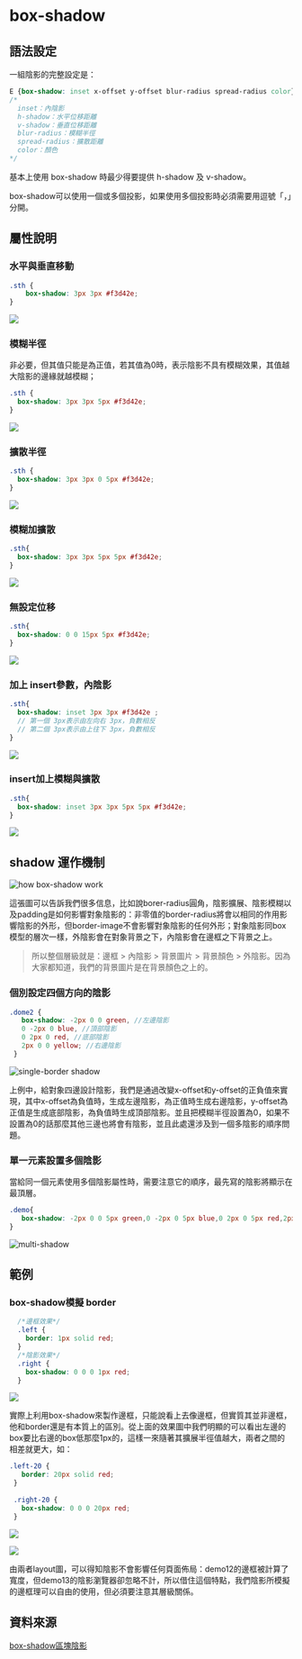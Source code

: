 # box-shadow

## 語法設定

一組陰影的完整設定是：

```scss
E {box-shadow: inset x-offset y-offset blur-radius spread-radius color}
/*
  inset：內陰影
  h-shadow：水平位移距離
  v-shadow：垂直位移距離
  blur-radius：模糊半徑
  spread-radius：擴散距離
  color：顏色
*/
```

基本上使用 box-shadow 時最少得要提供 h-shadow 及 v-shadow。

box-shadow可以使用一個或多個投影，如果使用多個投影時必須需要用逗號「，」分開。

## 屬性說明

### 水平與垂直移動

```scss
.sth {
	box-shadow: 3px 3px #f3d42e;
}
```

![](vh.png)

### 模糊半徑

非必要，但其值只能是為正值，若其值為0時，表示陰影不具有模糊效果，其值越大陰影的邊緣就越模糊；

```scss
.sth {
  box-shadow: 3px 3px 5px #f3d42e;
}
```

![](blur.png)

### 擴散半徑

```scss
.sth {
  box-shadow: 3px 3px 0 5px #f3d42e;
}
```

![](spread.png)

### 模糊加擴散

```scss
.sth{
  box-shadow: 3px 3px 5px 5px #f3d42e;
}
```

![](blur+spread.png)

### 無設定位移

```scss
.sth{
  box-shadow: 0 0 15px 5px #f3d42e;
}
```

![](no-vh.png)

### 加上 insert參數，內陰影

```scss
.sth{
  box-shadow: inset 3px 3px #f3d42e ;
  // 第一個 3px表示由左向右 3px，負數相反
  // 第二個 3px表示由上往下 3px，負數相反
}
```

![](insert.png)

### insert加上模糊與擴散

```scss
.sth{
  box-shadow: inset 3px 3px 5px 5px #f3d42e;
}
```

![](insert-all.png)

## shadow 運作機制

![how box-shadow work](box-shadow-work.png)

這張圖可以告訴我們很多信息，比如說borer-radius圓角，陰影擴展、陰影模糊以及padding是如何影響對象陰影的：非零值的border-radius將會以相同的作用影響陰影的外形，但border-image不會影響對象陰影的任何外形；對象陰影同box模型的層次一樣，外陰影會在對象背景之下，內陰影會在邊框之下背景之上。

> 所以整個層級就是：邊框 > 內陰影 > 背景圖片 > 背景顏色 > 外陰影。因為大家都知道，我們的背景圖片是在背景顏色之上的。

### 個別設定四個方向的陰影

```scss
.dome2 {
   box-shadow: -2px 0 0 green, //左邊陰影
   0 -2px 0 blue, //頂部陰影
   0 2px 0 red, //底部陰影
   2px 0 0 yellow; //右邊陰影
 }
```

![single-border shadow](single-border.png)

上例中，給對象四邊設計陰影，我們是通過改變x-offset和y-offset的正負值來實現，其中x-offset為負值時，生成左邊陰影，為正值時生成右邊陰影，y-offset為正值是生成底部陰影，為負值時生成頂部陰影。並且把模糊半徑設置為0，如果不設置為0的話那麼其他三邊也將會有陰影，並且此處還涉及到一個多陰影的順序問題。

### 單一元素設置多個陰影

當給同一個元素使用多個陰影屬性時，需要注意它的順序，最先寫的陰影將顯示在最頂層。

```scss
.demo{
   box-shadow: -2px 0 0 5px green,0 -2px 0 5px blue,0 2px 0 5px red,2px 0 0 5px yellow;
}
```

![multi-shadow](multi-shadow.png)

## 範例

### box-shadow模擬 border

```scss
  /*邊框效果*/
  .left {
    border: 1px solid red;
  }
  /*陰影效果*/
  .right {
    box-shadow: 0 0 0 1px red;
  }
```



![](shadow-border.png)

實際上利用box-shadow來製作邊框，只能說看上去像邊框，但實質其並非邊框，他和border還是有本質上的區別。從上面的效果圖中我們明顯的可以看出左邊的box要比右邊的box低那麼1px的，這樣一來隨著其擴展半徑值越大，兩者之間的相差就更大，如：

```scss
.left-20 {
   border: 20px solid red;
 }
	
 .right-20 {
   box-shadow: 0 0 0 20px red;
 }
```



![](box-shadow-20.png)

![](layout.png)

由兩者layout圖，可以得知陰影不會影響任何頁面佈局：demo12的邊框被計算了寬度，但demo13的陰影瀏覽器卻忽略不計，所以借住這個特點，我們陰影所模擬的邊框理可以自由的使用，但必須要注意其層級關係。

## 資料來源

[box-shadow區塊陰影](http://abgne.tw/css/css3-lab/css3-box-shadow.html)

